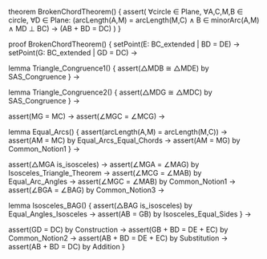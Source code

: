 theorem BrokenChordTheorem() {
  assert(
    ∀circle ∈ Plane,
    ∀A,C,M,B ∈ circle,
    ∀D ∈ Plane:
    (arcLength(A,M) = arcLength(M,C) ∧
     B ∈ minorArc(A,M) ∧
     MD ⊥ BC) →
    (AB + BD = DC)
  )
}

proof BrokenChordTheorem() {
  setPoint(E: BC_extended | BD = DE) →
  setPoint(G: BC_extended | GD = DC) →
  
  lemma Triangle_Congruence1() {
    assert(△MDB ≅ △MDE) by SAS_Congruence
  } →
  
  lemma Triangle_Congruence2() {
    assert(△MDG ≅ △MDC) by SAS_Congruence
  } →
  
  assert(MG = MC) →
  assert(∠MGC = ∠MCG) →
  
  lemma Equal_Arcs() {
    assert(arcLength(A,M) = arcLength(M,C)) →
    assert(AM = MC) by Equal_Arcs_Equal_Chords →
    assert(AM = MG) by Common_Notion1
  } →
  
  assert(△MGA is_isosceles) →
  assert(∠MGA = ∠MAG) by Isosceles_Triangle_Theorem →
  assert(∠MCG = ∠MAB) by Equal_Arc_Angles →
  assert(∠MGC = ∠MAB) by Common_Notion1 →
  assert(∠BGA = ∠BAG) by Common_Notion3 →
  
  lemma Isosceles_BAG() {
    assert(△BAG is_isosceles) by Equal_Angles_Isosceles →
    assert(AB = GB) by Isosceles_Equal_Sides
  } →
  
  assert(GD = DC) by Construction →
  assert(GB + BD = DE + EC) by Common_Notion2 →
  assert(AB + BD = DE + EC) by Substitution →
  assert(AB + BD = DC) by Addition
}